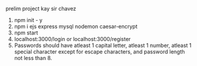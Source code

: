 prelim project kay sir chavez

1. npm init - y
2. npm i ejs express mysql nodemon caesar-encrypt
3. npm start
4. localhost:3000/login or localhost:3000/register
5. Passwords should have atleast 1 capital letter, atleast 1 number, atleast 1 special character except for escape characters, and password length not less than 8.
